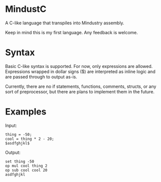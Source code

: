 # MindustC
A C-like language that transpiles into Mindustry assembly.

Keep in mind this is my first language. Any feedback is welcome.

# Syntax
Basic C-like syntax is supported. For now, only expressions are allowed.
Expressions wrapped in dollar signs ($) are interpreted as inline logic and are passed through to output as-is.

Currently, there are no if statements, functions, comments, structs, or any sort of preprocessor,
but there are plans to implement them in the future.

# Examples
Input:
```
thing = -50;
cool = thing * 2 - 20;
$asdfghjkl$
```
Output:
```
set thing -50
op mul cool thing 2
op sub cool cool 20
asdfghjkl
```
